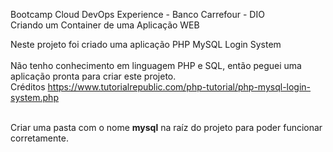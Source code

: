 Bootcamp Cloud DevOps Experience - Banco Carrefour - DIO <br>
Criando um Container de uma Aplicação WEB <br>

Neste projeto foi criado uma aplicação PHP MySQL Login System<br><br>
Não tenho conhecimento em linguagem PHP e SQL, então peguei uma aplicação pronta para criar este projeto.<br>
Créditos https://www.tutorialrepublic.com/php-tutorial/php-mysql-login-system.php<br><br>

Criar uma pasta com o nome <b>mysql</b> na raíz do projeto para poder funcionar corretamente.
